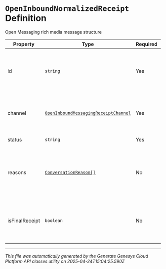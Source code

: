 # `OpenInboundNormalizedReceipt` Definition

Open Messaging rich media message structure

| Property | Type | Required | Description |
|----------|------|----------|-------------|
| id | `string` | Yes | The original unique message Id generated by the messaging platform, that this receipt message is referencing. |
| channel | [`OpenInboundMessagingReceiptChannel`](openinboundmessagingreceiptchannel-definition.md) | Yes | Channel-specific information that describes the message and the message channel/provider. |
| status | `string` | Yes | Message receipt status. |
| reasons | [`ConversationReason[]`](conversationreason-definition.md) | No | List of reasons for a message receipt that indicates the message has failed. Only used with Failed status. |
| isFinalReceipt | `boolean` | No | Indicates if this is the last message receipt for this message, or if another message receipt can be expected. |

---

*This file was automatically generated by the Generate Genesys Cloud Platform API classes utility on 2025-04-24T15:04:25.590Z*